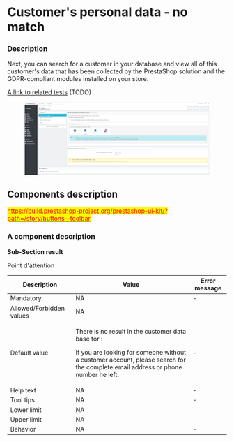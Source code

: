 # Customer's personal data - no match

### Description <a href="#description" id="description"></a>

Next, you can search for a customer in your database and view all of this customer's data that has been collected by the PrestaShop solution and the GDPR-compliant modules installed on your store.

[A link to related tests](https://build.prestashop.com/test-scenarios/scenarios/core/functional/bo/catalog/attributes-and-features/attributes.html) (TODO)

<figure><img src="../../../../../../.gitbook/assets/image (7).png" alt=""><figcaption></figcaption></figure>

## Components description <a href="#components-description" id="components-description"></a>

​[<mark style="color:red;">https://build.prestashop-project.org/prestashop-ui-kit/?path=/story/buttons--toolbar</mark>](https://build.prestashop-project.org/prestashop-ui-kit/?path=/story/buttons--toolbar)​

### A component description <a href="#a-component-description" id="a-component-description"></a>

**​Sub-Section result**

Point d'attention

| Description              | Value                                                                                                                                                                                             | Error message |
| ------------------------ | ------------------------------------------------------------------------------------------------------------------------------------------------------------------------------------------------- | ------------- |
| Mandatory                | NA                                                                                                                                                                                                | -             |
| Allowed/Forbidden values | NA                                                                                                                                                                                                | ​             |
| Default value            | <p>There is no result in the customer data base for : </p><p>If you are looking for someone without a customer account, please search for the complete email address or phone number he left.</p> | -             |
| Help text                | NA                                                                                                                                                                                                | -             |
| Tool tips                | NA                                                                                                                                                                                                | -             |
| Lower limit              | NA                                                                                                                                                                                                | ​             |
| Upper limit              | NA                                                                                                                                                                                                | ​             |
| Behavior                 | NA                                                                                                                                                                                                | -             |
